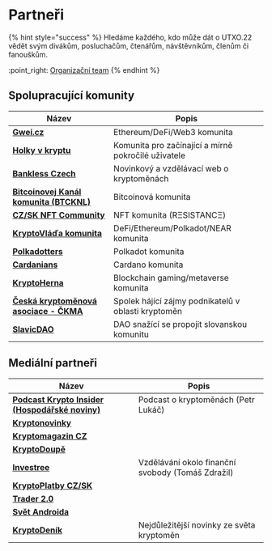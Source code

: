 # Partneři

{% hint style="success" %}
Hledáme každého, kdo může dát o UTXO.22 vědět svým divákům, posluchačům, čtenářům, návštěvníkům, členům či fanouškům.

:point\_right: [Organizační team](organizacni-team/)
{% endhint %}

## Spolupracující komunity

| Název                                                                   | Popis                                               |
| ----------------------------------------------------------------------- | --------------------------------------------------- |
| [**Gwei.cz**](https://twitter.com/gweicz)                               | Ethereum/DeFi/Web3 komunita                         |
| [**Holky v kryptu**](https://twitter.com/holkyvkryptu)                  | Komunita pro začínající a mírně pokročilé uživatele |
| [**Bankless Czech**](https://twitter.com/banklesscz)                    | Novinkový a vzdělávací web o kryptoměnách           |
| [**Bitcoinovej Kanál komunita (BTCKNL)**](https://discord.gg/HWG9Erm)   | Bitcoinová komunita                                 |
| [**CZ/SK NFT Community**](https://discord.gg/X4MV9Pn5P8)                | NFT komunita (RΞSISTANCΞ)                           |
| [**KryptoVláďa komunita**](https://discord.gg/RHmhNGN)                  | DeFi/Ethereum/Polkadot/NEAR komunita                |
| [**Polkadotters**](https://twitter.com/Polkadotters1)                   | Polkadot komunita                                   |
| [**Cardanians**](https://twitter.com/Cardanians_io)                     | Cardano komunita                                    |
| [**KryptoHerna**](https://twitter.com/hernakrypto)                      | Blockchain gaming/metaverse komunita                |
| [**Česká kryptoměnová asociace - ČKMA**](https://twitter.com/CeskaCkma) | Spolek hájící zájmy podnikatelů v oblasti kryptoměn |
| [**SlavicDAO**](https://twitter.com/SlavicDAO)                          | DAO snažící se propojit slovanskou komunitu         |

## Mediální partneři

| Název                                                                                     | Popis                                             |
| ----------------------------------------------------------------------------------------- | ------------------------------------------------- |
| [**Podcast Krypto Insider (Hospodářské noviny)**](https://podcasty.hn.cz/krypto-insider/) | Podcast o kryptoměnách (Petr Lukáč)               |
| [**Kryptonovinky**](https://www.kryptonovinky.sk/)                                        |                                                   |
| [**Kryptomagazin CZ**](https://kryptomagazin.cz/)                                         |                                                   |
| [**KryptoDoupě**](https://www.kryptodoupe.cz/)                                            |                                                   |
| [**Investree**](https://investree.cz/)                                                    | Vzdělávání okolo finanční svobody (Tomáš Zdražil) |
| [**KryptoPlatby CZ/SK**](https://linktr.ee/kryptoplatby)                                  |                                                   |
| [**Trader 2.0**](https://twitter.com/Trader_20_)                                          |                                                   |
| [**Svět Androida**](https://www.svetandroida.cz/)                                         |                                                   |
| [**KryptoDeník**](https://www.instagram.com/kryptodenik/)                                 | Nejdůležitější novinky ze světa kryptoměn         |


